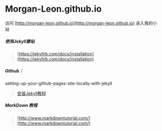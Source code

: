 # Morgan-Leon.github.io
访问 [http://morgan-leon.github.io](http://morgan-leon.github.io) 进入我的小站


##### 使用Jekyll建站
> [https://jekyllrb.com/docs/installation](https://jekyllrb.com/docs/installation)


##### Github：
setting-up-your-github-pages-site-locally-with-jekyll
> [安装Jekyll教程](https://help.github.com/articles/setting-up-your-github-pages-site-locally-with-jekyll/)


##### MarkDown 教程
> [http://www.markdowntutorial.com/](http://www.markdowntutorial.com/)
